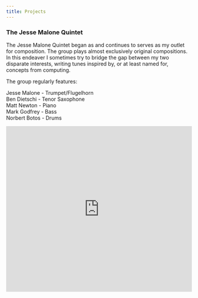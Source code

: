 ```yaml
---
title: Projects
---
```

### The Jesse Malone Quintet

The Jesse Malone Quintet began as and continues to serves as my outlet for composition. The group plays almost exclusively original compositions. In this endeaver I sometimes try to bridge the gap between my two disparate interests, writing tunes inspired by, or at least named for, concepts from computing.  

The group regularly features:

Jesse Malone	 - 	Trumpet/Flugelhorn  
Ben Dietschi	 - 	Tenor Saxophone  
Matt Newton	 - 	Piano  
Mark Godfrey	 - 	Bass  
Norbert Botos	 - 	Drums  

<iframe width="100%" height="450" scrolling="no" frameborder="no" allow="autoplay" src="https://w.soundcloud.com/player/?url=https%3A//api.soundcloud.com/playlists/3211741&color=%23ff5500&auto_play=false&hide_related=false&show_comments=true&show_user=true&show_reposts=false&show_teaser=true"></iframe>
